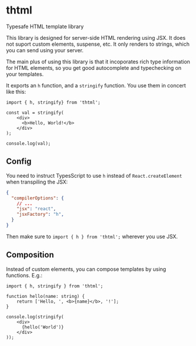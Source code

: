 # thtml
Typesafe HTML template library

This library is designed for server-side HTML rendering using JSX. It does not suport custom
elements, suspense, etc. It only renders to strings, which you can send using your server.

The main plus of using this library is that it incoporates rich type information for HTML elements,
so you get good autocomplete and typechecking on your templates.

It exports an `h` function, and a `stringify` function. You use them in concert like this:

```tsx
import { h, stringify} from 'thtml';

const val = stringify(
    <div>
      <b>Hello, World!</b>
    </div>
);

console.log(val);
```

## Config

You need to instruct TypesScript to use `h` instead of `React.createElement` when transpiling the
JSX:

```json
{
  "compilerOptions": {
    // ...
    "jsx": "react",
    "jsxFactory": "h",
  }
}
```

Then make sure to `import { h } from 'thtml';` wherever you use JSX.

## Composition
Instead of custom elements, you can compose templates by using functions. E.g.:

```tsx
import { h, stringify } from 'thtml';

function hello(name: string) {
    return ['Hello, ', <b>{name}</b>, '!'];
}

console.log(stringify(
    <div>
      {hello('World')}
    </div>
));
```
